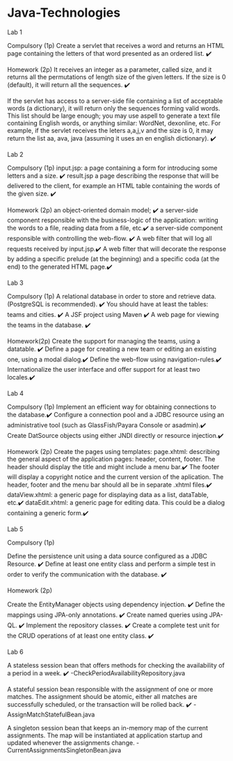 # Java-Technologies

Lab 1

Compulsory (1p)
Create a servlet that receives a word and returns an HTML page containing the letters of that word presented as an ordered list. ✔️

Homework (2p)
It receives an integer as a parameter, called size, and it returns all the permutations of length size of the given letters. If the size is 0 (default), it will return all the sequences. ✔️

If the servlet has access to a server-side file containing a list of acceptable words (a dictionary), it will return only the sequences forming valid words.
This list should be large enough; you may use aspell to generate a text file containing English words, or anything similar: WordNet, dexonline, etc.
For example, if the servlet receives the leters a,a,j,v and the size is 0, it may return the list aa, ava, java (assuming it uses an en english dictionary). ✔️

Lab 2

Compulsory (1p)
input.jsp: a page containing a form for introducing some letters and a size. ✔️
result.jsp a page describing the response that will be delivered to the client, for example an HTML table containing the words of the given size. ✔️

Homework (2p)
an object-oriented domain model; ✔️
a server-side component responsible with the business-logic of the application: writing the words to a file, reading data from a file, etc.✔️
a server-side component responsible with controlling the web-flow. ✔️
A web filter that will log all requests received by input.jsp.✔️
A web filter that will decorate the response by adding a specific prelude (at the beginning) and a specific coda (at the end) to the generated HTML page.✔️

Lab 3

Compulsory (1p)
A relational database in order to store and retrieve data. (PostgreSQL is recommended). ✔️
You should have at least the tables: teams and cities. ✔️
A JSF project using Maven ✔️
A web page for viewing the teams in the database. ✔️

Homework(2p)
Create the support for managing the teams, using a datatable. ✔️
Define a page for creating a new team or editing an existing one, using a modal dialog.✔️
Define the web-flow using navigation-rules.✔️
Internationalize the user interface and offer support for at least two locales.✔️

Lab 4

Compulsory (1p)
Implement an efficient way for obtaining connections to the database.✔️
Configure a connection pool and a JDBC resource using an administrative tool (such as GlassFish/Payara Console or asadmin).✔️
Create DatSource objects using either JNDI directly or resource injection.✔️

Homework (2p)
Create the pages using templates:
page.xhtml: describing the general aspect of the application pages: header, content, footer. The header should display the title and might include a menu bar.✔️
The footer will display a copyright notice and the current version of the aplication. The header, footer and the menu bar should all be in separate .xhtml files.✔️
dataView.xhtml: a generic page for displaying data as a list, dataTable, etc.✔️
dataEdit.xhtml: a generic page for editing data. This could be a dialog containing a generic form.✔️

Lab 5

Compulsory (1p)

Define the persistence unit using a data source configured as a JDBC Resource. ✔️
Define at least one entity class and perform a simple test in order to verify the communication with the database. ✔️

Homework (2p)

Create the EntityManager objects using dependency injection. ✔️
Define the mappings using JPA-only annotations. ✔️
Create named queries using JPA-QL. ✔️
Implement the repository classes. ✔️
Create a complete test unit for the CRUD operations of at least one entity class. ✔️

Lab 6

A stateless session bean that offers methods for checking the availability of a period in a week. ✔️
-CheckPeriodAvailabilityRepository.java

A stateful session bean responsible with the assignment of one or more matches. The assignment should be atomic, either all matches are successfully scheduled, or the transaction will be rolled back. ✔️
-AssignMatchStatefulBean.java

A singleton session bean that keeps an in-memory map of the current assignments. The map will be instantiated at application startup and updated whenever the assignments change.
-CurrentAssignmentsSingletonBean.java
